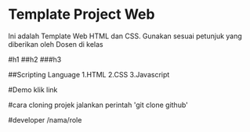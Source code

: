 # Template Project Web
Ini adalah Template Web HTML dan CSS. Gunakan sesuai petunjuk yang diberikan oleh Dosen di kelas

#h1
##h2
###h3

##Scripting Language
1.HTML
2.CSS
3.Javascript

#Demo
klik link

#cara cloning projek
jalankan perintah 'git clone github'

#developer
/nama/role
